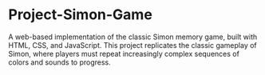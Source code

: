# Project-Simon-Game
A web-based implementation of the classic Simon memory game, built with HTML, CSS, and JavaScript. This project replicates the classic gameplay of Simon, where players must repeat increasingly complex sequences of colors and sounds to progress.

